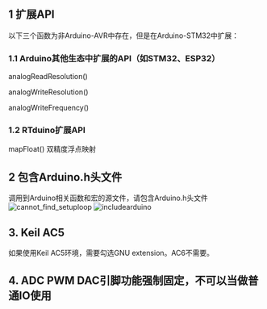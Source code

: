 ## 1 扩展API
以下三个函数为非Arduino-AVR中存在，但是在Arduino-STM32中扩展：
### 1.1 Arduino其他生态中扩展的API（如STM32、ESP32）
analogReadResolution()

analogWriteResolution()

analogWriteFrequency()  

### 1.2 RTduino扩展API

mapFloat() 双精度浮点映射

## 2 包含Arduino.h头文件
调用到Arduino相关函数和宏的源文件，请包含Arduino.h头文件
![cannot_find_setuploop](https://user-images.githubusercontent.com/34888354/172033174-a68d06c9-b7d9-43c8-b26a-3aa0e47c3e51.png)
![includearduino](https://user-images.githubusercontent.com/34888354/172033184-339e902d-23fd-4e59-8d05-198c3397c80a.png)

## 3. Keil AC5
如果使用Keil AC5环境，需要勾选GNU extension。AC6不需要。

## 4. ADC PWM DAC引脚功能强制固定，不可以当做普通IO使用
